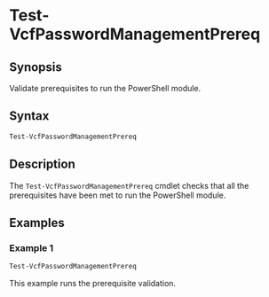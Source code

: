 # Test-VcfPasswordManagementPrereq

## Synopsis

Validate prerequisites to run the PowerShell module.

## Syntax

```powershell
Test-VcfPasswordManagementPrereq
```

## Description

The `Test-VcfPasswordManagementPrereq` cmdlet checks that all the prerequisites have been met to run the PowerShell module.

## Examples

### Example 1

```powershell
Test-VcfPasswordManagementPrereq
```

This example runs the prerequisite validation.
